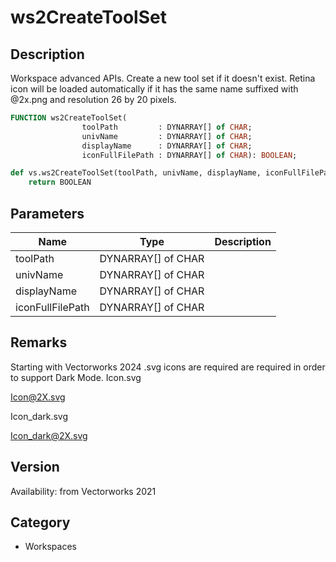 # ws2CreateToolSet

## Description
Workspace advanced APIs. Create a new tool set if it doesn't exist. Retina icon will be loaded automatically if it has the same name suffixed with @2x.png and resolution 26 by 20 pixels.

```pascal
FUNCTION ws2CreateToolSet(
				toolPath         : DYNARRAY[] of CHAR;
				univName         : DYNARRAY[] of CHAR;
				displayName      : DYNARRAY[] of CHAR;
				iconFullFilePath : DYNARRAY[] of CHAR): BOOLEAN;
```

```python
def vs.ws2CreateToolSet(toolPath, univName, displayName, iconFullFilePath):
    return BOOLEAN
```

## Parameters
|Name|Type|Description|
|---|---|---|
|toolPath|DYNARRAY[] of CHAR|   |
|univName|DYNARRAY[] of CHAR|   |
|displayName|DYNARRAY[] of CHAR|   |
|iconFullFilePath|DYNARRAY[] of CHAR|   |

## Remarks
Starting with Vectorworks 2024 .svg icons are required are required in order to support Dark Mode.
Icon.svg

Icon@2X.svg

Icon_dark.svg

Icon_dark@2X.svg

## Version
Availability: from Vectorworks 2021

## Category
* Workspaces

